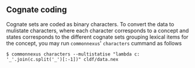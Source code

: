 ## Cognate coding

Cognate sets are coded as binary characters. To convert the data to mulistate characters,
where each character corresponds to a concept and states corresponds to the different
cognate sets grouping lexical items for the concept, you may run `commonnexus`' `characters`
cummand as follows

```shell
$ commonnexus characters --multistatise "lambda c: '_'.join(c.split('_')[:-1])" cldf/data.nex
```
